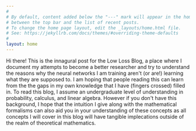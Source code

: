 ```yaml
---
#
# By default, content added below the "---" mark will appear in the home page
# between the top bar and the list of recent posts.
# To change the home page layout, edit the _layouts/home.html file.
# See: https://jekyllrb.com/docs/themes/#overriding-theme-defaults
#
layout: home
---
```

Hi there! This is the innagural post for the Low Loss Blog, a place where I document my attempts to become a better researcher and try to understand the reasons why the neural networks I am training aren't (or are!) learning what they are supposed to. I am hoping that people reading this can learn from the the gaps in my own knowledge that I have (fingers crossed) filled in. To read this blog, I assume an undergraduate level of understanding in probability, calculus, and linear algebra. However if you don't have this background, I hope that the intuition I give along with the mathematical formalisms can also aid you in your understanding of these concepts as all concepts I will cover in this blog will have tangible implecations outside of the realm of theoretical mathematics.
